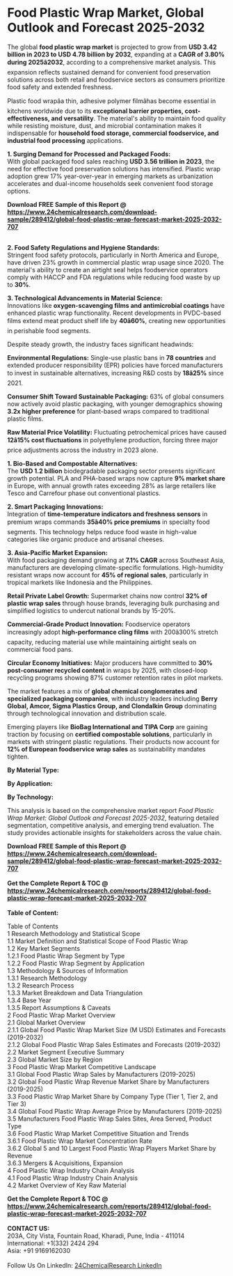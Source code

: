 <h1>Food Plastic Wrap Market, Global Outlook and Forecast 2025-2032</h1><p>The global <strong>food plastic wrap market</strong> is projected to grow from <strong>USD 3.42 billion in 2023 to USD 4.78 billion by 2032</strong>, expanding at a <strong>CAGR of 3.80% during 2025â2032</strong>, according to a comprehensive market analysis. This expansion reflects sustained demand for convenient food preservation solutions across both retail and foodservice sectors as consumers prioritize food safety and extended freshness.</p><p>Plastic food wrapâa thin, adhesive polymer filmâhas become essential in kitchens worldwide due to its <strong>exceptional barrier properties, cost-effectiveness, and versatility</strong>. The material's ability to maintain food quality while resisting moisture, dust, and microbial contamination makes it indispensable for <strong>household food storage, commercial foodservice, and industrial food processing</strong> applications.</p><p><strong>1. Surging Demand for Processed and Packaged Foods:</strong><br>
With global packaged food sales reaching <strong>USD 3.56 trillion in 2023</strong>, the need for effective food preservation solutions has intensified. Plastic wrap adoption grew 17% year-over-year in emerging markets as urbanization accelerates and dual-income households seek convenient food storage options.</p><div><b>Download FREE Sample of this Report @ 
            <a href="https://www.24chemicalresearch.com/download-sample/289412/global-food-plastic-wrap-forecast-market-2025-2032-707">
            https://www.24chemicalresearch.com/download-sample/289412/global-food-plastic-wrap-forecast-market-2025-2032-707</a></b></div><br><p><strong>2. Food Safety Regulations and Hygiene Standards:</strong><br>
Stringent food safety protocols, particularly in North America and Europe, have driven 23% growth in commercial plastic wrap usage since 2020. The material's ability to create an airtight seal helps foodservice operators comply with HACCP and FDA regulations while reducing food waste by up to <strong>30%</strong>.</p><p><strong>3. Technological Advancements in Material Science:</strong><br>
Innovations like <strong>oxygen-scavenging films and antimicrobial coatings</strong> have enhanced plastic wrap functionality. Recent developments in PVDC-based films extend meat product shelf life by <strong>40â60%</strong>, creating new opportunities in perishable food segments.</p><p>Despite steady growth, the industry faces significant headwinds:</p><p><strong>Environmental Regulations:</strong> Single-use plastic bans in <strong>78 countries</strong> and extended producer responsibility (EPR) policies have forced manufacturers to invest in sustainable alternatives, increasing R&amp;D costs by <strong>18â25%</strong> since 2021.</p><p><strong>Consumer Shift Toward Sustainable Packaging:</strong> 63% of global consumers now actively avoid plastic packaging, with younger demographics showing <strong>3.2x higher preference</strong> for plant-based wraps compared to traditional plastic films.</p><p><strong>Raw Material Price Volatility:</strong> Fluctuating petrochemical prices have caused <strong>12â15% cost fluctuations</strong> in polyethylene production, forcing three major price adjustments across the industry in 2023 alone.</p><p><strong>1. Bio-Based and Compostable Alternatives:</strong><br>
The <strong>USD 1.2 billion</strong> biodegradable packaging sector presents significant growth potential. PLA and PHA-based wraps now capture <strong>9% market share</strong> in Europe, with annual growth rates exceeding 28% as large retailers like Tesco and Carrefour phase out conventional plastics.</p><p><strong>2. Smart Packaging Innovations:</strong><br>
Integration of <strong>time-temperature indicators and freshness sensors</strong> in premium wraps commands <strong>35â40% price premiums</strong> in specialty food segments. This technology helps reduce food waste in high-value categories like organic produce and artisanal cheeses.</p><p><strong>3. Asia-Pacific Market Expansion:</strong><br>
With food packaging demand growing at <strong>7.1% CAGR</strong> across Southeast Asia, manufacturers are developing climate-specific formulations. High-humidity resistant wraps now account for <strong>45% of regional sales</strong>, particularly in tropical markets like Indonesia and the Philippines.</p><p><strong>Retail Private Label Growth:</strong> Supermarket chains now control <strong>32% of plastic wrap sales</strong> through house brands, leveraging bulk purchasing and simplified logistics to undercut national brands by 15-20%.</p><p><strong>Commercial-Grade Product Innovation:</strong> Foodservice operators increasingly adopt <strong>high-performance cling films</strong> with 200â300% stretch capacity, reducing material use while maintaining airtight seals on commercial food pans.</p><p><strong>Circular Economy Initiatives:</strong> Major producers have committed to <strong>30% post-consumer recycled content</strong> in wraps by 2025, with closed-loop recycling programs showing 87% customer retention rates in pilot markets.</p><p>The market features a mix of <strong>global chemical conglomerates and specialized packaging companies</strong>, with industry leaders including <strong>Berry Global, Amcor, Sigma Plastics Group, and Clondalkin Group</strong> dominating through technological innovation and distribution scale.</p><p>Emerging players like <strong>BioBag International and TIPA Corp</strong> are gaining traction by focusing on <strong>certified compostable solutions</strong>, particularly in markets with stringent plastic regulations. Their products now account for <strong>12% of European foodservice wrap sales</strong> as sustainability mandates tighten.</p><p><strong>By Material Type:</strong></p><p><strong>By Application:</strong></p><p><strong>By Technology:</strong></p><p>This analysis is based on the comprehensive market report <em>Food Plastic Wrap Market: Global Outlook and Forecast 2025-2032</em>, featuring detailed segmentation, competitive analysis, and emerging trend evaluation. The study provides actionable insights for stakeholders across the value chain.</p><div><b>Download FREE Sample of this Report @ 
            <a href="https://www.24chemicalresearch.com/download-sample/289412/global-food-plastic-wrap-forecast-market-2025-2032-707">
            https://www.24chemicalresearch.com/download-sample/289412/global-food-plastic-wrap-forecast-market-2025-2032-707</a></b></div><br><div><b>Get the Complete Report & TOC @ 
            <a href="https://www.24chemicalresearch.com/reports/289412/global-food-plastic-wrap-forecast-market-2025-2032-707">
            https://www.24chemicalresearch.com/reports/289412/global-food-plastic-wrap-forecast-market-2025-2032-707</a></b></div><br>
            <b>Table of Content:</b><p>Table of Contents<br />
1 Research Methodology and Statistical Scope<br />
1.1 Market Definition and Statistical Scope of Food Plastic Wrap<br />
1.2 Key Market Segments<br />
1.2.1 Food Plastic Wrap Segment by Type<br />
1.2.2 Food Plastic Wrap Segment by Application<br />
1.3 Methodology & Sources of Information<br />
1.3.1 Research Methodology<br />
1.3.2 Research Process<br />
1.3.3 Market Breakdown and Data Triangulation<br />
1.3.4 Base Year<br />
1.3.5 Report Assumptions & Caveats<br />
2 Food Plastic Wrap Market Overview<br />
2.1 Global Market Overview<br />
2.1.1 Global Food Plastic Wrap Market Size (M USD) Estimates and Forecasts (2019-2032)<br />
2.1.2 Global Food Plastic Wrap Sales Estimates and Forecasts (2019-2032)<br />
2.2 Market Segment Executive Summary<br />
2.3 Global Market Size by Region<br />
3 Food Plastic Wrap Market Competitive Landscape<br />
3.1 Global Food Plastic Wrap Sales by Manufacturers (2019-2025)<br />
3.2 Global Food Plastic Wrap Revenue Market Share by Manufacturers (2019-2025)<br />
3.3 Food Plastic Wrap Market Share by Company Type (Tier 1, Tier 2, and Tier 3)<br />
3.4 Global Food Plastic Wrap Average Price by Manufacturers (2019-2025)<br />
3.5 Manufacturers Food Plastic Wrap Sales Sites, Area Served, Product Type<br />
3.6 Food Plastic Wrap Market Competitive Situation and Trends<br />
3.6.1 Food Plastic Wrap Market Concentration Rate<br />
3.6.2 Global 5 and 10 Largest Food Plastic Wrap Players Market Share by Revenue<br />
3.6.3 Mergers & Acquisitions, Expansion<br />
4 Food Plastic Wrap Industry Chain Analysis<br />
4.1 Food Plastic Wrap Industry Chain Analysis<br />
4.2 Market Overview of Key Raw Material</p><div><b>Get the Complete Report & TOC @ 
            <a href="https://www.24chemicalresearch.com/reports/289412/global-food-plastic-wrap-forecast-market-2025-2032-707">
            https://www.24chemicalresearch.com/reports/289412/global-food-plastic-wrap-forecast-market-2025-2032-707</a></b></div><br><b>CONTACT US:</b><br>
            203A, City Vista, Fountain Road, Kharadi, Pune, India - 411014<br>
            International: +1(332) 2424 294<br>
            Asia: +91 9169162030 <br><br>
            Follow Us On LinkedIn: <a href="https://www.linkedin.com/company/24chemicalresearch/">24ChemicalResearch LinkedIn</a>